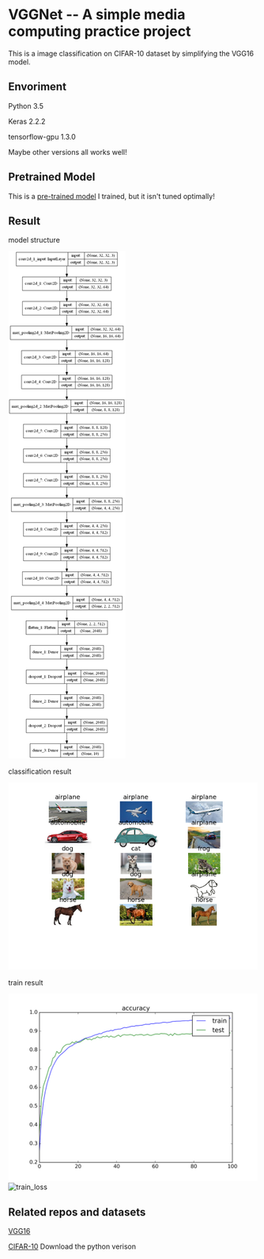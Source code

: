 # VGGNet --  A simple media computing practice project

This is a image classification on CIFAR-10 dataset by simplifying the VGG16 model.

## Envoriment

Python 3.5

Keras 2.2.2

tensorflow-gpu 1.3.0

Maybe other versions all works well!

## Pretrained Model

This is a [pre-trained model](https://pan.baidu.com/s/1brJSkic5gYxkj1zuYWlBfw) I trained, but it isn't tuned optimally!

## Result

model structure

![model_struct](model.png)

classification result

![predict](predict.png)

train result

![train_acc](CIFAR10_normal/accuracy.png)
![train_loss](CIFAR10_normal/los.png)


## Related repos and datasets

[VGG16](https://arxiv.org/abs/1409.1556) 

[CIFAR-10](http://www.cs.toronto.edu/~kriz/cifar.html) Download the python verison


